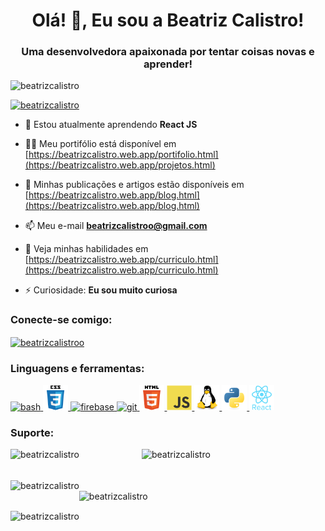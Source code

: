 <h1 align="center">Olá! 👋, Eu sou a Beatriz Calistro!</h1>
<h3 align="center">Uma desenvolvedora apaixonada por tentar coisas novas e aprender!</h3>

<p align="left"> <img src="https://komarev.com/ghpvc/?username=beatrizcalistro&label=Profile%20views&color=0e75b6&style=flat" alt="beatrizcalistro" /> </p>

<p align="left"> <a href="https://github.com/ryo-ma/github-profile-trophy"><img src="https://github-profile-trophy.vercel.app/?username=beatrizcalistro" alt="beatrizcalistro" /></a> </p>

- 🌱 Estou atualmente aprendendo **React JS**

- 👨‍💻 Meu portifólio está disponível em [https://beatrizcalistro.web.app/portifolio.html](https://beatrizcalistro.web.app/projetos.html)

- 📝 Minhas publicações e artigos estão disponíveis em [https://beatrizcalistro.web.app/blog.html](https://beatrizcalistro.web.app/blog.html)

- 📫 Meu e-mail **beatrizcalistroo@gmail.com**

- 📄 Veja minhas habilidades em [https://beatrizcalistro.web.app/curriculo.html](https://beatrizcalistro.web.app/curriculo.html)

- ⚡ Curiosidade: **Eu sou muito curiosa**

<h3 align="left">Conecte-se comigo:</h3>
<p align="left">
<a href="https://instagram.com/beatrizcalistroo" target="blank"><img align="center" src="https://raw.githubusercontent.com/rahuldkjain/github-profile-readme-generator/master/src/images/icons/Social/instagram.svg" alt="beatrizcalistroo" height="30" width="40" /></a>
</p>

<h3 align="left">Linguagens e ferramentas:</h3>
<p align="left"> <a href="https://www.gnu.org/software/bash/" target="_blank" rel="noreferrer"> <img src="https://www.vectorlogo.zone/logos/gnu_bash/gnu_bash-icon.svg" alt="bash" width="40" height="40"/> </a> <a href="https://www.w3schools.com/css/" target="_blank" rel="noreferrer"> <img src="https://raw.githubusercontent.com/devicons/devicon/master/icons/css3/css3-original-wordmark.svg" alt="css3" width="40" height="40"/> </a> <a href="https://firebase.google.com/" target="_blank" rel="noreferrer"> <img src="https://www.vectorlogo.zone/logos/firebase/firebase-icon.svg" alt="firebase" width="40" height="40"/> </a> <a href="https://git-scm.com/" target="_blank" rel="noreferrer"> <img src="https://www.vectorlogo.zone/logos/git-scm/git-scm-icon.svg" alt="git" width="40" height="40"/> </a> <a href="https://www.w3.org/html/" target="_blank" rel="noreferrer"> <img src="https://raw.githubusercontent.com/devicons/devicon/master/icons/html5/html5-original-wordmark.svg" alt="html5" width="40" height="40"/> </a> <a href="https://developer.mozilla.org/en-US/docs/Web/JavaScript" target="_blank" rel="noreferrer"> <img src="https://raw.githubusercontent.com/devicons/devicon/master/icons/javascript/javascript-original.svg" alt="javascript" width="40" height="40"/> </a> <a href="https://www.linux.org/" target="_blank" rel="noreferrer"> <img src="https://raw.githubusercontent.com/devicons/devicon/master/icons/linux/linux-original.svg" alt="linux" width="40" height="40"/> </a> <a href="https://www.python.org" target="_blank" rel="noreferrer"> <img src="https://raw.githubusercontent.com/devicons/devicon/master/icons/python/python-original.svg" alt="python" width="40" height="40"/> </a> <a href="https://reactjs.org/" target="_blank" rel="noreferrer"> <img src="https://raw.githubusercontent.com/devicons/devicon/master/icons/react/react-original-wordmark.svg" alt="react" width="40" height="40"/> </a> </p>

<h3 align="left">Suporte:</h3>
<p><a href="https://www.buymeacoffee.com/beatrizcalistro"> <img align="left" src="https://cdn.buymeacoffee.com/buttons/v2/default-yellow.png" height="50" width="210" alt="beatrizcalistro" /></a><a href="https://ko-fi.com/beatrizcalistro"> <img align="left" src="https://cdn.ko-fi.com/cdn/kofi3.png?v=3" height="50" width="210" alt="beatrizcalistro" /></a></p><br><br>

<p><img align="left" src="https://github-readme-stats.vercel.app/api/top-langs?username=beatrizcalistro&show_icons=true&locale=en&layout=compact" alt="beatrizcalistro" /></p>

<p>&nbsp;<img align="center" src="https://github-readme-stats.vercel.app/api?username=beatrizcalistro&show_icons=true&theme=dark&locale=en" alt="beatrizcalistro" /></p>

<p><img align="center" src="https://github-readme-streak-stats.herokuapp.com/?user=beatrizcalistro&" alt="beatrizcalistro" /></p>

